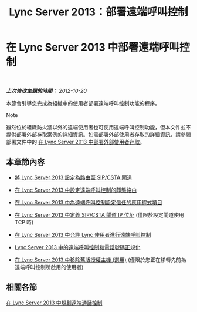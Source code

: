﻿---
title: Lync Server 2013：部署遠端呼叫控制
TOCTitle: 部署遠端呼叫控制
ms:assetid: 763037f7-7a2a-49ae-acc3-9781b0bff7e0
ms:mtpsurl: https://technet.microsoft.com/zh-tw/library/Gg558664(v=OCS.15)
ms:contentKeyID: 49291349
ms.date: 08/10/2015
mtps_version: v=OCS.15
ms.translationtype: HT
---

# 在 Lync Server 2013 中部署遠端呼叫控制

 

_**上次修改主題的時間：** 2012-10-20_

本節會引導您完成為組織中的使用者部署遠端呼叫控制功能的程序。

> [!NOTE]  
> 雖然位於組織防火牆以外的遠端使用者也可使用遠端呼叫控制功能，但本文件並不提供部署外部存取案例的詳細資訊。如需部署外部使用者存取的詳細資訊，請參閱部署文件中的 <a href="lync-server-2013-deploying-external-user-access.md">在 Lync Server 2013 中部署外部使用者存取</a>。



## 本章節內容

  - [將 Lync Server 2013 設定為路由至 SIP/CSTA 閘道](lync-server-2013-configuring-lync-server-to-route-to-a-sip-csta-gateway.md)

  - [在 Lync Server 2013 中設定遠端呼叫控制的靜態路由](lync-server-2013-configure-a-static-route-for-remote-call-control.md)

  - [在 Lync Server 2013 中為遠端呼叫控制設定信任的應用程式項目](lync-server-2013-configure-a-trusted-application-entry-for-remote-call-control.md)

  - [在 Lync Server 2013 中定義 SIP/CSTA 閘道 IP 位址](lync-server-2013-define-a-sip-csta-gateway-ip-address.md) (僅限於設定閘道使用 TCP 時)

  - [在 Lync Server 2013 中允許 Lync 使用者進行遠端呼叫控制](lync-server-2013-enable-lync-users-for-remote-call-control.md)

  - [Lync Server 2013 中的遠端呼叫控制和電話號碼正規化](lync-server-2013-remote-call-control-and-phone-number-normalization.md)

  - [在 Lync Server 2013 中移除舊版授權主機 (選用)](lync-server-2013-remove-a-legacy-authorized-host-optional.md) (僅限於您正在移轉先前為遠端呼叫控制所啟用的使用者)

## 相關各節

[在 Lync Server 2013 中規劃遠端通話控制](lync-server-2013-planning-for-remote-call-control.md)

